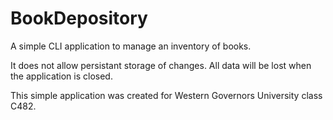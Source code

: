 # BookDepository
A simple CLI application to manage an inventory of books.

It does not allow persistant storage of changes. All data will be lost when the application is closed.

This simple application was created for Western Governors University class C482. 
